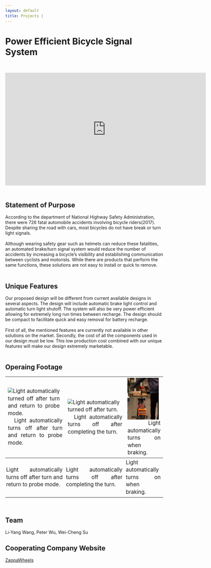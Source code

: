 ```yaml
---
layout: default
title: Projects | 
---
```


# Power Efficient Bicycle Signal System

&nbsp;  
<div class="video-container">
    <iframe
        width="640"
        height="360"
        src="https://www.youtube.com/embed/IYT_-YktLtQ"
        frameborder="0"
        allowfullscreen
        display = "block"
        margin-left = "auto"
        margin-right = "auto"
        >
    </iframe>
</div>  
&nbsp;  

## Statement of Purpose  

According to the department of National Highway Safety Administration, there were 726 fatal automobile accidents involving bicycle riders(2017). Despite sharing the road with cars, most bicycles do not have break or turn light signals.  
&nbsp;  
Although wearing safety gear such as helmets can reduce these fatalities, an automated brake/turn signal system would reduce the number of accidents by increasing a bicycle’s visibility and establishing communication between cyclists and motorists. While there are products that perform the same functions, these solutions are not easy to install or quick to remove.  
&nbsp;  

## Unique Features

Our proposed design will be different from current available designs in several aspects. The design will include automatic brake light control and automatic turn light shutoff. The system will also be very power efficient allowing for extremely long run times between recharge. The design should be compact to facilitate quick and easy removal for battery recharge.  
&nbsp;  
First of all, the mentioned features are currently not available in other solutions on the market. Secondly, the cost of all the components used in our design must be low. This low production cost combined with our unique features will make our design extremely marketable.  
&nbsp;  

## Operaing Footage  

<div
    class = "projectBox"
    >
    <table>
        <tr>
        <th
            style = "width: auto;
                    height: 33%;
                    font-weight: normal;
                    text-align: justify;
                    padding-top: 3px;
                    font-size: 1.2em;
                    line-height: 1.4em;">
            <img
                src = "/images/bike/turnProbe.gif"
                alt = "Light automatically turned off after turn and return to probe mode."
                style = "max-width: 95%;
                        max-height: 95%;
                        vertical-align: middle;
                        margin-left: auto;
                        margin-right: auto;"
                >
                &nbsp;  
                Light automatically turns off after turn and return to probe mode.  
        </th>
        <th
            style = "width: auto;
                    height: 33%;
                    font-weight: normal;
                    text-align: justify;
                    padding-top: 3px;
                    font-size: 1.2em;
                    line-height: 1.4em;">
            <img
                src = "/images/bike/turn.gif"
                alt = "Light automatically turned off after turn."
                style = "max-width: 95%;
                        max-height: 95%;
                        vertical-align: middle;
                        margin-left: auto;
                        margin-right: auto;"
                >
                &nbsp;  
                Light automatically turns off after completing the turn.  
        </th>
        <th
            style = "width: auto;
                    height: 33%;
                    font-weight: normal;
                    text-align: justify;
                    padding-top: 3px;
                    font-size: 1.2em;
                    line-height: 1.4em;">
            <img
                src = "/images/bike/brake.gif"
                alt = "Light automatically turned on when braking."
                style = "max-width: 95%;
                        max-height: 95%
                        margin-left: auto;
                        margin-right: auto;
                        vertical-align: middle;"
                >
                &nbsp;  
                Light automatically turns on when braking.  
        </th>
        </tr>
        <tr>
        <th
            style = "width: 39%;
                    height: auto;
                    font-weight: normal;
                    text-align: justify;
                    padding-top: 3px;
                    padding-left: 3px;
                    font-size: 1.2em;
                    line-height: 1.4em;
                    padding-right: 8px;">
            Light automatically turns off after turn and return to probe mode.  
        </th>
        <th
            style = "width: 39%;
                    height: auto;
                    font-weight: normal;
                    text-align: justify;
                    padding-top: 3px;
                    padding-left: 3px;
                    font-size: 1.2em;
                    line-height: 1.4em;
                    padding-right: 8px;">
            Light automatically turns off after completing the turn.  
        </th>
        <th
            style = "width: 22%;
                    height: auto;
                    font-weight: normal;
                    text-align: justify;
                    padding-top: 3px;
                    padding-left: 3px;
                    padding-right: 8px;
                    font-size: 1.2em;
                    line-height: 1.4em;">
            Light automatically turns on when braking.  
        </th>
        </tr>
    </table>
</div>
&nbsp;  
&nbsp;  

## Team  

Li-Yang Wang, Peter Wu, Wei-Cheng Su

## Cooperating Company Website  

[ZappaWheels](https://www.zappawheels.com)  
